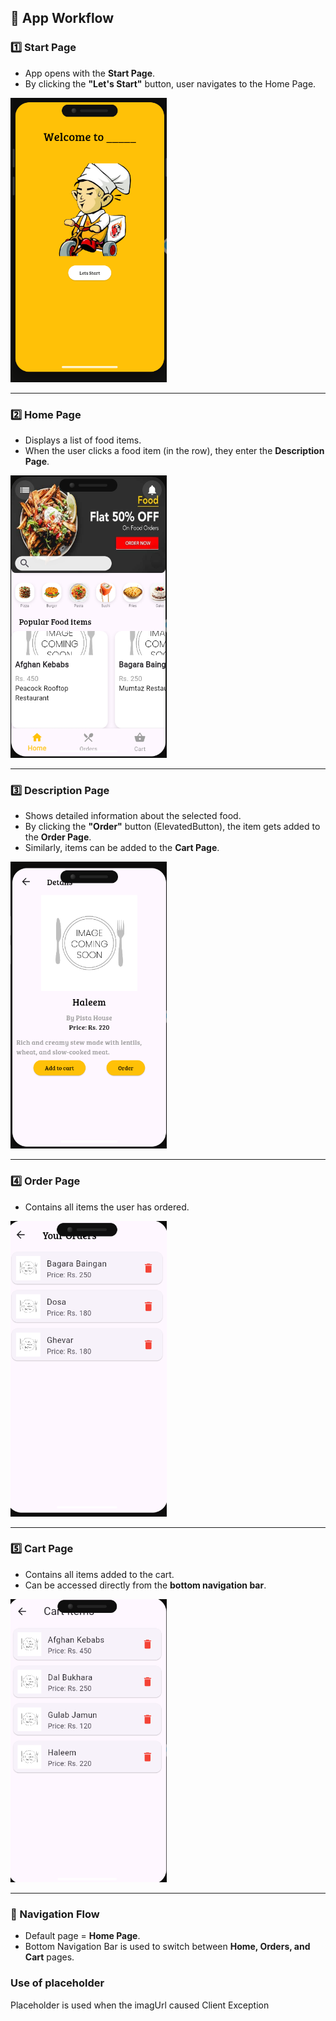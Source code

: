 <h2>📱 App Workflow</h2>

<h3>1️⃣ Start Page</h3>
<ul>
  <li>App opens with the <b>Start Page</b>.</li>
  <li>By clicking the <b>"Let's Start"</b> button, user navigates to the Home Page.</li>
</ul>
<img src="StartPage.png" width="250"/>

<hr/>

<h3>2️⃣ Home Page</h3>
<ul>
  <li>Displays a list of food items.</li>
  <li>When the user clicks a food item (in the row), they enter the <b>Description Page</b>.</li>
</ul>
<img src="Home.png" width="250"/>

<hr/>

<h3>3️⃣ Description Page</h3>
<ul>
  <li>Shows detailed information about the selected food.</li>
  <li>By clicking the <b>"Order"</b> button (ElevatedButton), the item gets added to the <b>Order Page</b>.</li>
  <li>Similarly, items can be added to the <b>Cart Page</b>.</li>
</ul>
<img src="Description.png" width="250"/>

<hr/>

<h3>4️⃣ Order Page</h3>
<ul>
  <li>Contains all items the user has ordered.</li>
</ul>
<img src="Orderpage.png" width="250"/>

<hr/>

<h3>5️⃣ Cart Page</h3>
<ul>
  <li>Contains all items added to the cart.</li>
  <li>Can be accessed directly from the <b>bottom navigation bar</b>.</li>
</ul>
<img src="CartPage.png" width="250"/>

<hr/>

<h3>🔄 Navigation Flow</h3>
<ul>
  <li>Default page = <b>Home Page</b>.</li>
  <li>Bottom Navigation Bar is used to switch between <b>Home, Orders, and Cart</b> pages.</li>
</ul>

<h3>Use of placeholder</h3>
<p>Placeholder is used when the imagUrl caused Client Exception </p>
